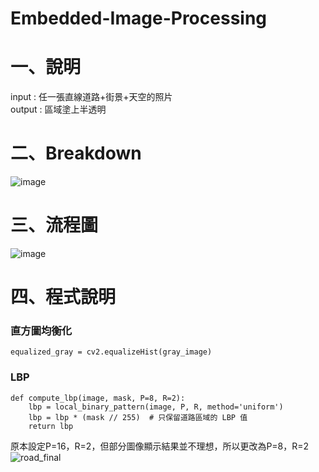 # Embedded-Image-Processing
# 一、說明
input : 任一張直線道路+街景+天空的照片  
output : 區域塗上半透明
# 二、Breakdown
![image](https://github.com/user-attachments/assets/eddebc54-9633-41e5-abc7-1f797425bb6c)
# 三、流程圖
![image](https://github.com/user-attachments/assets/0d24253e-caf2-48a9-9230-1ce0b4458e6f)
# 四、程式說明
### 直方圖均衡化
```
equalized_gray = cv2.equalizeHist(gray_image)
```
### LBP
```
def compute_lbp(image, mask, P=8, R=2):
    lbp = local_binary_pattern(image, P, R, method='uniform')
    lbp = lbp * (mask // 255)  # 只保留道路區域的 LBP 值
    return lbp
```
原本設定P=16，R=2，但部分圖像顯示結果並不理想，所以更改為P=8，R=2  
![road_final](https://github.com/user-attachments/assets/655dc894-a46e-4db6-af5b-13dfd43daaba)




